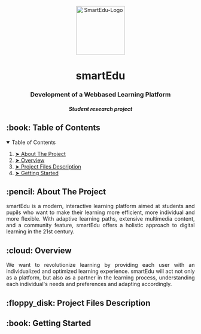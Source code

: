 <p align="center"> 
  <img  src="https://github.com/LukaDPavic/smartEdu/assets/96302829/d2f5160f-2b97-4097-bab7-fea80da8355b" alt="SmartEdu-Logo" height="130px" />
</p>

<h1 align="center"> smartEdu </h1>
<h3 align="center"> Development of a Webbased Learning Platform </h3>
<h5 align="center"> Student research project </h5>

<!-- Hier kann noch ein Titelfoto hinzugefügt werden vom Homebildschirm -->

<!-- TABLE OF CONTENTS -->
<h2 id="table-of-contents"> :book: Table of Contents</h2>

<details open="open">
  <summary>Table of Contents</summary>
  <ol>
    <li><a href="#about-the-project"> ➤ About The Project</a></li>
    <li><a href="#overview"> ➤ Overview</a></li>
    <li><a href="#project-files-description"> ➤ Project Files Description</a></li>
    <li><a href="#getting-started"> ➤ Getting Started</a></li>
  </ol>
</details>

<!-- ABOUT THE PROJECT -->
<h2 id="about-the-project"> :pencil: About The Project</h2>
<p align="justify"> 
  smartEdu is a modern, interactive learning platform aimed at students and pupils who want to make their learning more efficient, more individual and more flexible. With adaptive learning paths, extensive multimedia content, and a community feature, smartEdu offers a holistic approach to digital learning in the 21st century.
</p>

<!-- OVERVIEW -->
<h2 id="overview"> :cloud: Overview</h2>
<p align="justify"> 
  We want to revolutionize learning by providing each user with an individualized and optimized learning experience. smartEdu will act not only as a platform, but also as a partner in the learning process, understanding each individual's needs and preferences and adapting accordingly.
</p>

<!-- PROJECT FILES DESCRIPTION -->
<h2 id="project-files-description"> :floppy_disk: Project Files Description</h2>


<!-- GETTING STARTED -->
<h2 id="getting-started"> :book: Getting Started</h2>
